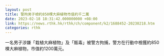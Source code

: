 ```yaml
---
layout: post
title: 警拘男子檢約850棵大麻植物市值約千二萬
date: 2023-02-18 18:31:42.000000000 +08:00
link: https://news.rthk.hk/rthk/ch/component/k2/1688452-20230218.htm
categories: rthk
---
```


一名男子涉嫌「栽植大麻植物」及「販毒」被警方拘捕，警方在行動中檢獲約850棵大麻植物，市值約1200萬元。
